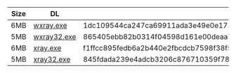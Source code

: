 |    Size   |     DL  | sha512sum |
|  ---  |  ---  |  ---  |
| 6MB | [wxray.exe](https://cdn.jsdelivr.net/gh/googleians/Xray-core@main/wxray.exe) | 1dc109544ca247ca69911ada3e49e0e1717561622affb3c2695ff2774f8ccfc4d2d2d8c022a87a22b9c792f1027b0f03879eab95ee7423a9f0b4b82ef669885a |
| 5MB | [wxray32.exe](https://cdn.jsdelivr.net/gh/googleians/Xray-core@main/wxray32.exe) | 865405ebb82b0314f04598d161e00deaa73eb10420e8b09b6d521e4cab13e70a5fdd2eefe6183d6d9a9875b1fc5d252b1acf72ecf20677cbb8023005f04350b9 |
| 6MB | [xray.exe](https://cdn.jsdelivr.net/gh/googleians/Xray-core@main/xray.exe) | f1ffcc895fedb6a2b440e2fbcdcb7598f38f50a1e0e3d0083fe2d24fc397dcc0ca2b18283ef4a46be5dec4ef35c4bcf330e09088558f6568886b3312f43a1682 |
| 5MB | [xray32.exe](https://cdn.jsdelivr.net/gh/googleians/Xray-core@main/xray32.exe) | 845fdada239e4adcb3206c876710359f783094e0fb916fabeff357fb9f5e6992bac8b9a76db9e1a3372abbe84500af98511627844280951c9536fd8e1ce09846 |

